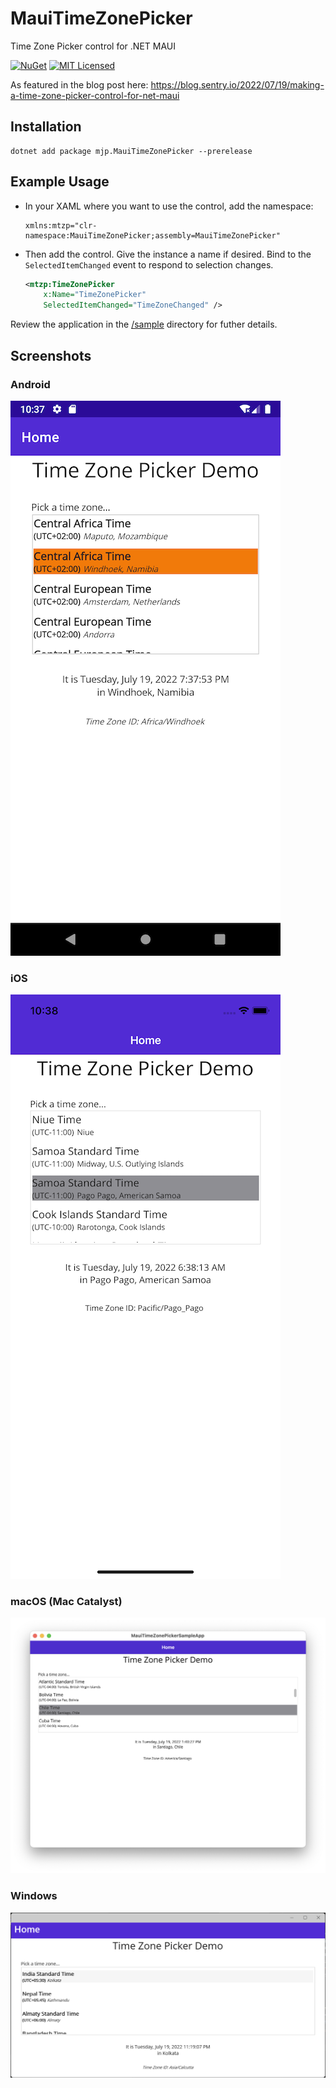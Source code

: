 # MauiTimeZonePicker
Time Zone Picker control for .NET MAUI

[![NuGet](https://img.shields.io/nuget/v/mjp.MauiTimeZonePicker)](https://www.nuget.org/packages/mjp.MauiTimeZonePicker)
[![MIT Licensed](https://img.shields.io/github/license/mattjohnsonpint/MauiTimeZonePicker)](https://github.com/mattjohnsonpint/MauiTimeZonePicker/blob/main/LICENSE)

As featured in the blog post here:
https://blog.sentry.io/2022/07/19/making-a-time-zone-picker-control-for-net-maui

## Installation

```shell
dotnet add package mjp.MauiTimeZonePicker --prerelease
```

## Example Usage

- In your XAML where you want to use the control, add the namespace:

    ```
    xmlns:mtzp="clr-namespace:MauiTimeZonePicker;assembly=MauiTimeZonePicker"
    ```

- Then add the control.  Give the instance a name if desired.  Bind to the `SelectedItemChanged` event to respond to selection changes.
    ```xml
    <mtzp:TimeZonePicker
        x:Name="TimeZonePicker"
        SelectedItemChanged="TimeZoneChanged" />
    ```

Review the application in the [/sample](sample) directory for futher details. 

## Screenshots

### Android
![Android Screenshot](images/screenshot-android.png)

### iOS
![iOS Screenshot](images/screenshot-ios.png)

### macOS (Mac Catalyst)
![macOS Screenshot](images/screenshot-mac.png)

### Windows
![Windows Screenshot](images/screenshot-windows.png)
